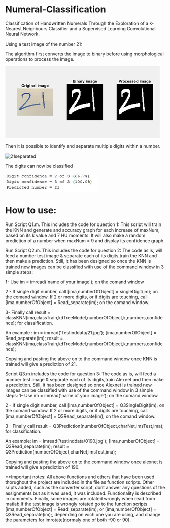 # Numeral-Classification
Classification of Handwritten Numerals Through the Exploration of a k-Nearest Neighbours Classifier and a Supervised Learning Convolutional Neural Network.

Using a test image of the number 21:

The algorithm first converts the image to binary before using morphological operations to process the image.

![21k3-7mo](README-images/21k3-7mo.JPG)

Then it is possible to identify and separate multiple digits within a number. 

![21separated](README-images/21separated.JPG)

The digits can now be classified

![confidence21-k3-7mo](README-images/confidence21-k3-7mo.JPG)


# How to use:

Run Script Q1.m. This includes the code for question 1:
This script will train the KNN and generate and accuracy graph for each increase of maxNum, based on its k value and 7 HU
moments. It will also make a random prediction of a number when maxNum = 9 and display its confidence graph.

Run Script Q2.m. This includes the code for question 2:
The code as is, will feed a number test image & separate each of its digits,train the KNN and then make a prediction. Still,
it has been designed so once the KNN is trained new images can be classified with use of the command window in 3 simple
steps:

1- Use im = imread('name of your image'); on the comand window

2 - If single digit number, call [ima,numberOfObject] = singleDigit(im); on the comand window.
    If 2 or more digits, or if digits are touching, call [ima,numberOfObject] = Read_separate(im); on the comand window.

3- Finally call result = classKNN(ima,classTrain,kdTreeModel,numberOfObject,k,numbers,confidence); for classification.

An example :
im = imread('Testinddata/21.jpg');
[ima,numberOfObject] = Read_separate(im);
result = classKNN(ima,classTrain,kdTreeModel,numberOfObject,k,numbers,confidence);

Copying and pasting the above on to the command window once KNN is trained will give a prediction of 21.

Script Q3.m includes the code for question 3:
The code as is, will feed a number test image & separate each of its digits,train Alexnet and then make a prediction. Still,
it has been designed so once Alexnet is trained new images can be classified with use of the command window in 3 simple
steps:
1- Use im = imread('name of your image'); on the comand window

2 - If single digit number, call [ima,numberOfObject] = Q3SingleDigit(im); on the comand window.
    If 2 or more digits, or if digits are touching, call [ima,numberOfObject] = Q3Read_separate(im); on the comand window.

3 - Finally call result = Q3Prediction(numberOfObject,charNet,imsTest,ima); for classification.

An example:
im = imread('testinddata/0190.jpg');
[ima,numberOfObject] = Q3Read_separate(im);
result = Q3Prediction(numberOfObject,charNet,imsTest,ima);

Copying and pasting the above on to the command window once alexnet is trained will give a prediction of 190.

**Important notes:
All above functions and others that have been used thorughout the project are included in the file as function scripts.
Other sripts added, such as the converter script, dont answer any questions of the assignments but as it was used,
it was included. Functionality is described in comments.
Finally, some images are rotated wrongly when read from matlab.If the test image is wrongly rotated go to the function 
scripts [ima,numberOfObject] = Read_separate(im); or [ima,numberOfObject] = Q3Read_separate(im);, depending on wich one 
you are using, and change the parameters for imrotate(normaly one of both -90 or 90).
